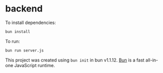 # backend

To install dependencies:

```bash
bun install
```

To run:

```bash
bun run server.js
```

This project was created using `bun init` in bun v1.1.12. [Bun](https://bun.sh) is a fast all-in-one JavaScript runtime.
